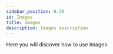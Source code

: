 ```yaml
---
sidebar_position: 0.30
id: Images
title: Images
description: Images description
---
```



Here you will discover how to use Images